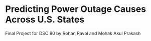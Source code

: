 # Predicting Power Outage Causes Across U.S. States

Final Project for DSC 80 by Rohan Raval and Mohak Akul Prakash
